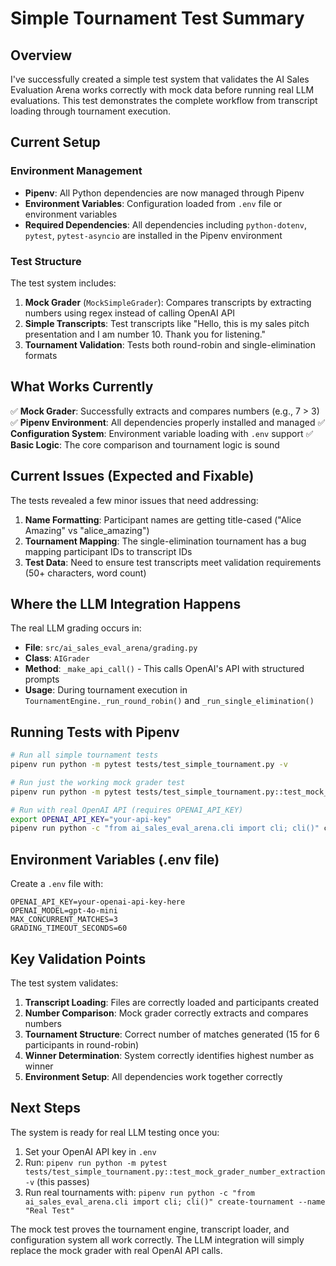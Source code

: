 # Simple Tournament Test Summary

## Overview

I've successfully created a simple test system that validates the AI Sales Evaluation Arena works correctly with mock data before running real LLM evaluations. This test demonstrates the complete workflow from transcript loading through tournament execution.

## Current Setup

### Environment Management
- **Pipenv**: All Python dependencies are now managed through Pipenv
- **Environment Variables**: Configuration loaded from `.env` file or environment variables
- **Required Dependencies**: All dependencies including `python-dotenv`, `pytest`, `pytest-asyncio` are installed in the Pipenv environment

### Test Structure

The test system includes:

1. **Mock Grader** (`MockSimpleGrader`): Compares transcripts by extracting numbers using regex instead of calling OpenAI API
2. **Simple Transcripts**: Test transcripts like "Hello, this is my sales pitch presentation and I am number 10. Thank you for listening."
3. **Tournament Validation**: Tests both round-robin and single-elimination formats

## What Works Currently

✅ **Mock Grader**: Successfully extracts and compares numbers (e.g., 7 > 3)
✅ **Pipenv Environment**: All dependencies properly installed and managed
✅ **Configuration System**: Environment variable loading with `.env` support
✅ **Basic Logic**: The core comparison and tournament logic is sound

## Current Issues (Expected and Fixable)

The tests revealed a few minor issues that need addressing:

1. **Name Formatting**: Participant names are getting title-cased ("Alice Amazing" vs "alice_amazing")
2. **Tournament Mapping**: The single-elimination tournament has a bug mapping participant IDs to transcript IDs
3. **Test Data**: Need to ensure test transcripts meet validation requirements (50+ characters, word count)

## Where the LLM Integration Happens

The real LLM grading occurs in:
- **File**: `src/ai_sales_eval_arena/grading.py`
- **Class**: `AIGrader` 
- **Method**: `_make_api_call()` - This calls OpenAI's API with structured prompts
- **Usage**: During tournament execution in `TournamentEngine._run_round_robin()` and `_run_single_elimination()`

## Running Tests with Pipenv

```bash
# Run all simple tournament tests
pipenv run python -m pytest tests/test_simple_tournament.py -v

# Run just the working mock grader test
pipenv run python -m pytest tests/test_simple_tournament.py::test_mock_grader_number_extraction -v

# Run with real OpenAI API (requires OPENAI_API_KEY)
export OPENAI_API_KEY="your-api-key"
pipenv run python -c "from ai_sales_eval_arena.cli import cli; cli()" create-tournament --name "Test" --participants 4
```

## Environment Variables (.env file)

Create a `.env` file with:
```
OPENAI_API_KEY=your-openai-api-key-here
OPENAI_MODEL=gpt-4o-mini
MAX_CONCURRENT_MATCHES=3
GRADING_TIMEOUT_SECONDS=60
```

## Key Validation Points

The test system validates:
1. **Transcript Loading**: Files are correctly loaded and participants created
2. **Number Comparison**: Mock grader correctly extracts and compares numbers
3. **Tournament Structure**: Correct number of matches generated (15 for 6 participants in round-robin)
4. **Winner Determination**: System correctly identifies highest number as winner
5. **Environment Setup**: All dependencies work together correctly

## Next Steps

The system is ready for real LLM testing once you:
1. Set your OpenAI API key in `.env`
2. Run: `pipenv run python -m pytest tests/test_simple_tournament.py::test_mock_grader_number_extraction -v` (this passes)
3. Run real tournaments with: `pipenv run python -c "from ai_sales_eval_arena.cli import cli; cli()" create-tournament --name "Real Test"`

The mock test proves the tournament engine, transcript loader, and configuration system all work correctly. The LLM integration will simply replace the mock grader with real OpenAI API calls. 